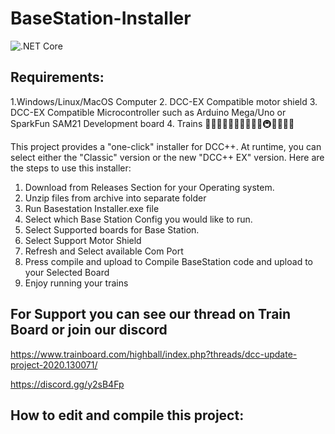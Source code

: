 # BaseStation-Installer 
![.NET Core](https://github.com/DCC-EX/BaseStation-Installer/workflows/.NET%20Core/badge.svg)

## Requirements:

1.Windows/Linux/MacOS Computer
2. DCC-EX Compatible motor shield
3. DCC-EX Compatible Microcontroller such as Arduino Mega/Uno or SparkFun SAM21 Development board
4. Trains 🚄🚅🚈🚝🚞🚃🚋🚆🚉🚊🚇🚟🚠🚡🚂

This project provides a "one-click" installer for DCC++. At runtime, you can select either the "Classic" version or the new "DCC++ EX" version. Here are the steps to use this installer:

1. Download from Releases Section for your Operating system.
2. Unzip files from archive into separate folder
3. Run Basestation Installer.exe file
4. Select which Base Station Config you would like to run.
5. Select Supported boards for Base Station.
6. Select Support Motor Shield
7. Refresh and Select available Com Port
8. Press compile and upload to Compile BaseStation code and upload to your Selected Board
9. Enjoy running your trains

## For Support you can see our thread on Train Board or join our discord

https://www.trainboard.com/highball/index.php?threads/dcc-update-project-2020.130071/

https://discord.gg/y2sB4Fp

## How to edit and compile this project: